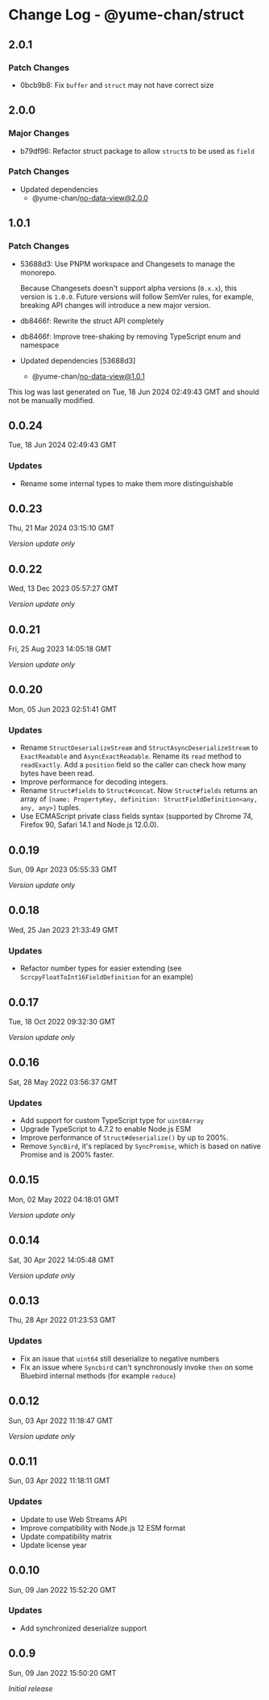 # Change Log - @yume-chan/struct

## 2.0.1

### Patch Changes

- 0bcb9b8: Fix `buffer` and `struct` may not have correct size

## 2.0.0

### Major Changes

- b79df96: Refactor struct package to allow `struct`s to be used as `field`

### Patch Changes

- Updated dependencies
    - @yume-chan/no-data-view@2.0.0

## 1.0.1

### Patch Changes

- 53688d3: Use PNPM workspace and Changesets to manage the monorepo.

    Because Changesets doesn't support alpha versions (`0.x.x`), this version is `1.0.0`. Future versions will follow SemVer rules, for example, breaking API changes will introduce a new major version.

- db8466f: Rewrite the struct API completely
- db8466f: Improve tree-shaking by removing TypeScript enum and namespace
- Updated dependencies [53688d3]
    - @yume-chan/no-data-view@1.0.1

This log was last generated on Tue, 18 Jun 2024 02:49:43 GMT and should not be manually modified.

## 0.0.24

Tue, 18 Jun 2024 02:49:43 GMT

### Updates

- Rename some internal types to make them more distinguishable

## 0.0.23

Thu, 21 Mar 2024 03:15:10 GMT

_Version update only_

## 0.0.22

Wed, 13 Dec 2023 05:57:27 GMT

_Version update only_

## 0.0.21

Fri, 25 Aug 2023 14:05:18 GMT

_Version update only_

## 0.0.20

Mon, 05 Jun 2023 02:51:41 GMT

### Updates

- Rename `StructDeserializeStream` and `StructAsyncDeserializeStream` to `ExactReadable` and `AsyncExactReadable`. Rename its `read` method to `readExactly`. Add a `position` field so the caller can check how many bytes have been read.
- Improve performance for decoding integers.
- Rename `Struct#fields` to `Struct#concat`. Now `Struct#fields` returns an array of `[name: PropertyKey, definition: StructFieldDefinition<any, any, any>]` tuples.
- Use ECMAScript private class fields syntax (supported by Chrome 74, Firefox 90, Safari 14.1 and Node.js 12.0.0).

## 0.0.19

Sun, 09 Apr 2023 05:55:33 GMT

_Version update only_

## 0.0.18

Wed, 25 Jan 2023 21:33:49 GMT

### Updates

- Refactor number types for easier extending (see `ScrcpyFloatToInt16FieldDefinition` for an example)

## 0.0.17

Tue, 18 Oct 2022 09:32:30 GMT

_Version update only_

## 0.0.16

Sat, 28 May 2022 03:56:37 GMT

### Updates

- Add support for custom TypeScript type for `uint8Array`
- Upgrade TypeScript to 4.7.2 to enable Node.js ESM
- Improve performance of `Struct#deserialize()` by up to 200%.
- Remove `SyncBird`, it's replaced by `SyncPromise`, which is based on native Promise and is 200% faster.

## 0.0.15

Mon, 02 May 2022 04:18:01 GMT

_Version update only_

## 0.0.14

Sat, 30 Apr 2022 14:05:48 GMT

_Version update only_

## 0.0.13

Thu, 28 Apr 2022 01:23:53 GMT

### Updates

- Fix an issue that `uint64` still deserialize to negative numbers
- Fix an issue where `Syncbird` can't synchronously invoke `then` on some Bluebird internal methods (for example `reduce`)

## 0.0.12

Sun, 03 Apr 2022 11:18:47 GMT

_Version update only_

## 0.0.11

Sun, 03 Apr 2022 11:18:11 GMT

### Updates

- Update to use Web Streams API
- Improve compatibility with Node.js 12 ESM format
- Update compatibility matrix
- Update license year

## 0.0.10

Sun, 09 Jan 2022 15:52:20 GMT

### Updates

- Add synchronized deserialize support

## 0.0.9

Sun, 09 Jan 2022 15:50:20 GMT

_Initial release_

